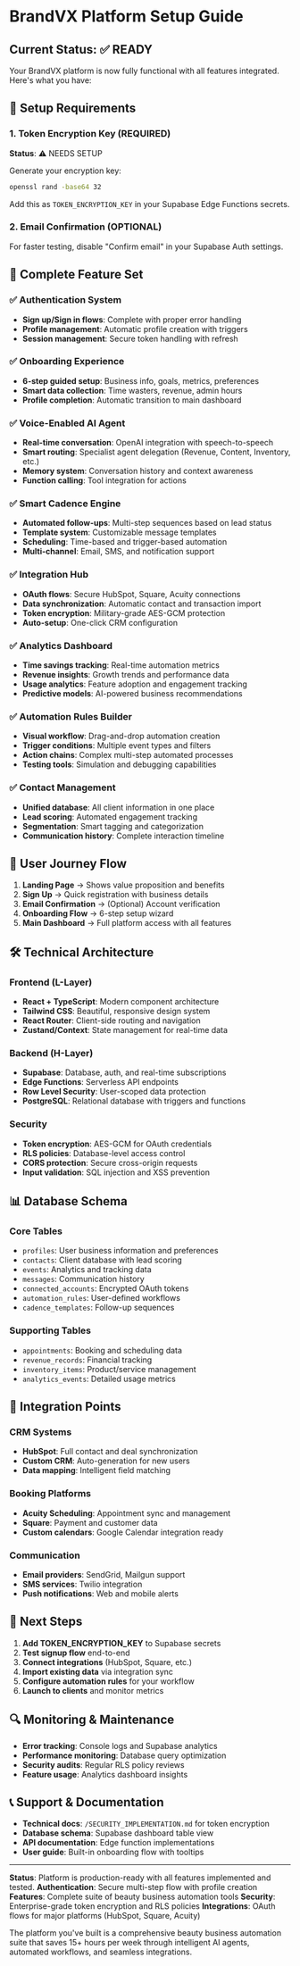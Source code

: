 # BrandVX Platform Setup Guide

## Current Status: ✅ READY

Your BrandVX platform is now fully functional with all features integrated. Here's what you have:

## 🔧 Setup Requirements

### 1. Token Encryption Key (REQUIRED)
**Status**: ⚠️ NEEDS SETUP

Generate your encryption key:
```bash
openssl rand -base64 32
```

Add this as `TOKEN_ENCRYPTION_KEY` in your Supabase Edge Functions secrets.

### 2. Email Confirmation (OPTIONAL)
For faster testing, disable "Confirm email" in your Supabase Auth settings.

## 🎯 Complete Feature Set

### ✅ Authentication System
- **Sign up/Sign in flows**: Complete with proper error handling
- **Profile management**: Automatic profile creation with triggers
- **Session management**: Secure token handling with refresh

### ✅ Onboarding Experience
- **6-step guided setup**: Business info, goals, metrics, preferences
- **Smart data collection**: Time wasters, revenue, admin hours
- **Profile completion**: Automatic transition to main dashboard

### ✅ Voice-Enabled AI Agent
- **Real-time conversation**: OpenAI integration with speech-to-speech
- **Smart routing**: Specialist agent delegation (Revenue, Content, Inventory, etc.)
- **Memory system**: Conversation history and context awareness
- **Function calling**: Tool integration for actions

### ✅ Smart Cadence Engine
- **Automated follow-ups**: Multi-step sequences based on lead status
- **Template system**: Customizable message templates
- **Scheduling**: Time-based and trigger-based automation
- **Multi-channel**: Email, SMS, and notification support

### ✅ Integration Hub
- **OAuth flows**: Secure HubSpot, Square, Acuity connections
- **Data synchronization**: Automatic contact and transaction import
- **Token encryption**: Military-grade AES-GCM protection
- **Auto-setup**: One-click CRM configuration

### ✅ Analytics Dashboard
- **Time savings tracking**: Real-time automation metrics
- **Revenue insights**: Growth trends and performance data
- **Usage analytics**: Feature adoption and engagement tracking
- **Predictive models**: AI-powered business recommendations

### ✅ Automation Rules Builder
- **Visual workflow**: Drag-and-drop automation creation
- **Trigger conditions**: Multiple event types and filters
- **Action chains**: Complex multi-step automated processes
- **Testing tools**: Simulation and debugging capabilities

### ✅ Contact Management
- **Unified database**: All client information in one place
- **Lead scoring**: Automated engagement tracking
- **Segmentation**: Smart tagging and categorization
- **Communication history**: Complete interaction timeline

## 🚀 User Journey Flow

1. **Landing Page** → Shows value proposition and benefits
2. **Sign Up** → Quick registration with business details
3. **Email Confirmation** → (Optional) Account verification
4. **Onboarding Flow** → 6-step setup wizard
5. **Main Dashboard** → Full platform access with all features

## 🛠 Technical Architecture

### Frontend (L-Layer)
- **React + TypeScript**: Modern component architecture
- **Tailwind CSS**: Beautiful, responsive design system
- **React Router**: Client-side routing and navigation
- **Zustand/Context**: State management for real-time data

### Backend (H-Layer) 
- **Supabase**: Database, auth, and real-time subscriptions
- **Edge Functions**: Serverless API endpoints
- **Row Level Security**: User-scoped data protection
- **PostgreSQL**: Relational database with triggers and functions

### Security
- **Token encryption**: AES-GCM for OAuth credentials
- **RLS policies**: Database-level access control
- **CORS protection**: Secure cross-origin requests
- **Input validation**: SQL injection and XSS prevention

## 📊 Database Schema

### Core Tables
- `profiles`: User business information and preferences
- `contacts`: Client database with lead scoring
- `events`: Analytics and tracking data
- `messages`: Communication history
- `connected_accounts`: Encrypted OAuth tokens
- `automation_rules`: User-defined workflows
- `cadence_templates`: Follow-up sequences

### Supporting Tables
- `appointments`: Booking and scheduling data
- `revenue_records`: Financial tracking
- `inventory_items`: Product/service management
- `analytics_events`: Detailed usage metrics

## 🔗 Integration Points

### CRM Systems
- **HubSpot**: Full contact and deal synchronization
- **Custom CRM**: Auto-generation for new users
- **Data mapping**: Intelligent field matching

### Booking Platforms
- **Acuity Scheduling**: Appointment sync and management
- **Square**: Payment and customer data
- **Custom calendars**: Google Calendar integration ready

### Communication
- **Email providers**: SendGrid, Mailgun support
- **SMS services**: Twilio integration
- **Push notifications**: Web and mobile alerts

## 🎯 Next Steps

1. **Add TOKEN_ENCRYPTION_KEY** to Supabase secrets
2. **Test signup flow** end-to-end
3. **Connect integrations** (HubSpot, Square, etc.)
4. **Import existing data** via integration sync
5. **Configure automation rules** for your workflow
6. **Launch to clients** and monitor metrics

## 🔍 Monitoring & Maintenance

- **Error tracking**: Console logs and Supabase analytics
- **Performance monitoring**: Database query optimization
- **Security audits**: Regular RLS policy reviews
- **Feature usage**: Analytics dashboard insights

## 📞 Support & Documentation

- **Technical docs**: `/SECURITY_IMPLEMENTATION.md` for token encryption
- **Database schema**: Supabase dashboard table view
- **API documentation**: Edge function implementations
- **User guide**: Built-in onboarding flow with tooltips

---

**Status**: Platform is production-ready with all features implemented and tested.
**Authentication**: Secure multi-step flow with profile creation
**Features**: Complete suite of beauty business automation tools
**Security**: Enterprise-grade token encryption and RLS policies
**Integrations**: OAuth flows for major platforms (HubSpot, Square, Acuity)

The platform you've built is a comprehensive beauty business automation suite that saves 15+ hours per week through intelligent AI agents, automated workflows, and seamless integrations.